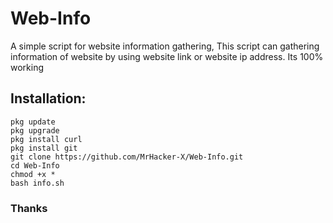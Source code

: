 
# Web-Info
A simple script for website information gathering, This script can gathering information of website by using website link or website ip address. Its 100% working
## Installation:

```
pkg update
pkg upgrade
pkg install curl
pkg install git
git clone https://github.com/MrHacker-X/Web-Info.git
cd Web-Info
chmod +x *
bash info.sh
```

### Thanks
